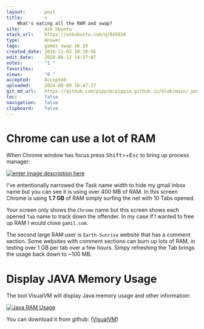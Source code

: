 ```yaml
---
layout:       post
title:        >
    What's eating all the RAM and swap?
site:         Ask Ubuntu
stack_url:    https://askubuntu.com/q/845020
type:         Answer
tags:         games swap 16.10
created_date: 2016-11-03 10:19:56
edit_date:    2020-06-12 14:37:07
votes:        "1 "
favorites:    
views:        "0 "
accepted:     Accepted
uploaded:     2024-08-09 16:47:37
git_md_url:   https://github.com/pippim/pippim.github.io/blob/main/_posts/2016/2016-11-03-What_s-eating-all-the-RAM-and-swap_.md
toc:          false
navigation:   false
clipboard:    false
---
```


# Chrome can use a lot of RAM

When Chrome window has focus press <kbd>Shift</kbd>>+<kbd>Esc</kbd> to bring up process manager:

[![enter image description here][1]][1]

I've ententionally narrowed the Task name width to hide my gmail inbox name but you can see it is using over 400 MB of RAM. In this screen Chrome is using **1.7 GB** of RAM simply surfing the net with 10 Tabs opened.

Your screen only shows the `Chrome` name but this screen shows each opened `Tab` name to track down the offender. In my case if I wanted to free up RAM I would close `gamil.com`. 

The second large RAM user is `Earth-Sunrise` website that has a comment section. Some websites with comment sections can burn up lots of RAM, in testing over 1 GB per tab over a few hours. Simpy refreshing the Tab brings the usage back down to ~100 MB.

# Display JAVA Memory Usage

The tool VisualVM will display Java memory usage and other information:

[![Java RAM Usage][2]][2]

You can download it from github: ([VisualVM][3])


  [1]: https://pippim.github.io/assets/img/_posts/2016/tIbep.png
  [2]: https://pippim.github.io/assets/img/_posts/2016/ySuQ6.png
  [3]: https://visualvm.github.io/
